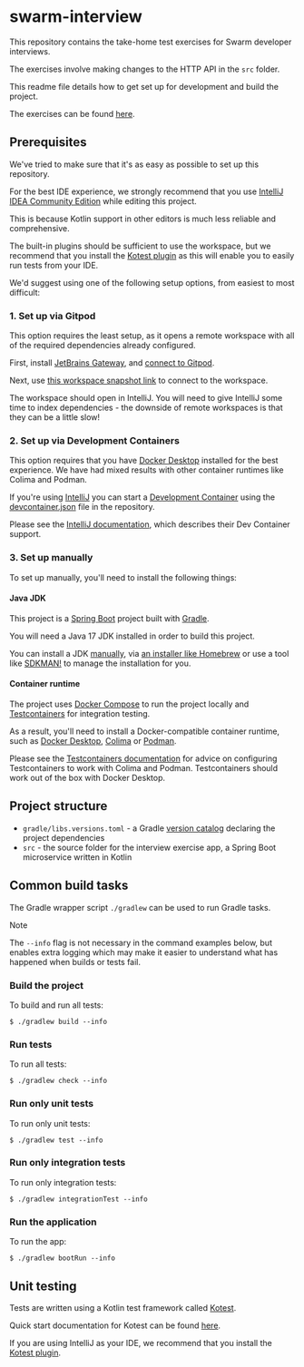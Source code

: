 # swarm-interview

This repository contains the take-home test exercises for Swarm developer interviews.

The exercises involve making changes to the HTTP API in the `src` folder.

This readme file details how to get set up for development and build the project.

The exercises can be found [here](./EXERCISES.md).

## Prerequisites

We've tried to make sure that it's as easy as possible to set up this repository.

For the best IDE experience, we strongly recommend that you use [IntelliJ IDEA Community Edition](https://www.jetbrains.com/idea/) while editing this project.

This is because Kotlin support in other editors is much less reliable and comprehensive.

The built-in plugins should be sufficient to use the workspace, but we recommend that you install the [Kotest plugin](https://kotest.io/docs/intellij/intellij-plugin.html) as this will enable you to easily run tests from your IDE.

We'd suggest using one of the following setup options, from easiest to most difficult:

### 1. Set up via Gitpod

This option requires the least setup, as it opens a remote workspace with all of the required dependencies already configured.

First, install [JetBrains Gateway](https://www.jetbrains.com/remote-development/gateway/), and [connect to Gitpod](https://www.jetbrains.com/help/idea/remote-development-a.html#gitpod_integration).

Next, use [this workspace snapshot link]() to connect to the workspace.

The workspace should open in IntelliJ. You will need to give IntelliJ some time to index dependencies - the downside of remote workspaces is that they can be a little slow!

### 2. Set up via Development Containers

This option requires that you have [Docker Desktop](https://www.docker.com/products/docker-desktop/) installed for the best experience. We have had mixed results with other container runtimes like Colima and Podman.

If you're using [IntelliJ](https://www.jetbrains.com/idea/) you can start a [Development Container](https://containers.dev/) using the [devcontainer.json](./.devcontainer/devcontainer.json) file in the repository.

Please see the [IntelliJ documentation](https://www.jetbrains.com/help/idea/connect-to-devcontainer.html), which describes their Dev Container support.

### 3. Set up manually

To set up manually, you'll need to install the following things:

#### Java JDK

This project is a [Spring Boot](https://spring.io/projects/spring-boot) project built with [Gradle](https://gradle.org/).

You will need a Java 17 JDK installed in order to build this project.

You can install a JDK [manually](https://adoptium.net/temurin/releases/), via [an installer like Homebrew](https://adoptium.net/installation/) or use a tool like [SDKMAN!](https://sdkman.io/jdks#tem) to manage the installation for you.

#### Container runtime

The project uses [Docker Compose](https://docs.docker.com/compose/) to run the project locally and [Testcontainers](https://testcontainers.com/) for integration testing.

As a result, you'll need to install a Docker-compatible container runtime, such as [Docker Desktop](https://www.docker.com/products/docker-desktop/), [Colima](https://github.com/abiosoft/colima) or [Podman](https://podman.io/).

Please see the [Testcontainers documentation](https://java.testcontainers.org/supported_docker_environment/#using-colima) for advice on configuring Testcontainers to work with Colima and Podman. Testcontainers should work out of the box with Docker Desktop.

## Project structure

* `gradle/libs.versions.toml` - a Gradle [version catalog](https://docs.gradle.org/current/userguide/platforms.html#sub:conventional-dependencies-toml) declaring the project dependencies
* `src` - the source folder for the interview exercise app, a Spring Boot microservice written in Kotlin

## Common build tasks

The Gradle wrapper script `./gradlew` can be used to run Gradle tasks.

> [!NOTE]
> The `--info` flag is not necessary in the command examples below, but enables extra logging which may make it easier to understand what has happened when builds or tests fail.

### Build the project
To build and run all tests:

```shell
$ ./gradlew build --info
```

### Run tests
To run all tests:

```shell
$ ./gradlew check --info
```

### Run only unit tests
To run only unit tests:

```shell
$ ./gradlew test --info
```

### Run only integration tests
To run only integration tests:

```shell
$ ./gradlew integrationTest --info
```

### Run the application

To run the app:

```shell
$ ./gradlew bootRun --info
```

## Unit testing

Tests are written using a Kotlin test framework called [Kotest](https://kotest.io).

Quick start documentation for Kotest can be found [here](https://kotest.io/docs/quickstart).

If you are using IntelliJ as your IDE, we recommend that you install the [Kotest plugin](https://kotest.io/docs/intellij/intellij-plugin.html).
